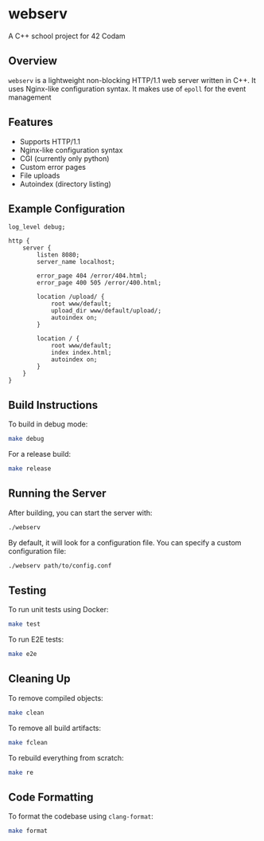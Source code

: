 # webserv

A C++ school project for 42 Codam

## Overview

`webserv` is a lightweight non-blocking HTTP/1.1 web server written in C++. It uses Nginx-like configuration syntax. It makes use of `epoll` for the event management

## Features

- Supports HTTP/1.1
- Nginx-like configuration syntax
- CGI (currently only python)
- Custom error pages
- File uploads
- Autoindex (directory listing)

## Example Configuration

```nginx
log_level debug;

http {
    server {
        listen 8080;
        server_name localhost;

        error_page 404 /error/404.html;
        error_page 400 505 /error/400.html;

        location /upload/ {
            root www/default;
            upload_dir www/default/upload/;
            autoindex on;
        }

        location / {
            root www/default;
            index index.html;
            autoindex on;
        }
    }
}
```

## Build Instructions

To build in debug mode:

```sh
make debug
```

For a release build:

```sh
make release
```

## Running the Server

After building, you can start the server with:

```sh
./webserv
```

By default, it will look for a configuration file. You can specify a custom configuration file:

```sh
./webserv path/to/config.conf
```

## Testing

To run unit tests using Docker:

```sh
make test
```
To run E2E tests:

```sh
make e2e
```

## Cleaning Up

To remove compiled objects:

```sh
make clean
```

To remove all build artifacts:

```sh
make fclean
```

To rebuild everything from scratch:

```sh
make re
```

## Code Formatting

To format the codebase using `clang-format`:

```sh
make format
```
